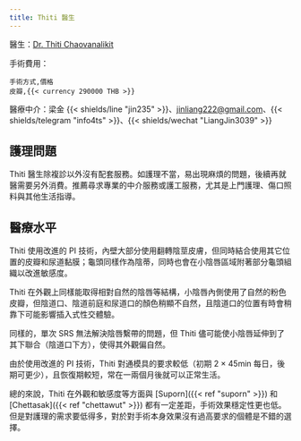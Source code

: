 ```yaml
---
title: Thiti 醫生
---
```


醫生：[Dr. Thiti Chaovanalikit](https://www.bumrungrad.com/doctors/Thiti)

手術費用：

```csv
手術方式,價格
皮瓣,{{< currency 290000 THB >}}
```

醫療中介：梁金 {{< shields/line "jin235" >}}、<jinliang222@gmail.com>、{{< shields/telegram "info4ts" >}}、{{< shields/wechat "LiangJin3039" >}}

## 護理問題

Thiti 醫生除複診以外沒有配套服務。如護理不當，易出現麻煩的問題，後續再就醫需要另外消費。推薦尋求專業的中介服務或護工服務，尤其是上門護理、傷口照料與其他生活指導。

## 醫療水平

Thiti 使用改進的 PI 技術，內壁大部分使用翻轉陰莖皮膚，但同時結合使用其它位置的皮瓣和尿道黏膜；龜頭同樣作為陰蒂，同時也會在小陰唇區域附著部分龜頭組織以改進敏感度。

Thiti 在外觀上同樣能取得相對自然的陰唇等結構，小陰唇內側使用了自然的粉色皮瓣，但陰道口、陰道前庭和尿道口的顏色稍顯不自然，且陰道口的位置有時會稍靠下可能影響插入式性交體驗。

同樣的，單次 SRS 無法解決陰唇繫帶的問題，但 Thiti 儘可能使小陰唇延伸到了其下聯合（陰道口下方），使得其外觀偏自然。

由於使用改進的 PI 技術，Thiti 對通模具的要求較低（初期 2 &times; 45min 每日，後期可更少），且恢復期較短，常在一兩個月後就可以正常生活。

總的來說，Thiti 在外觀和敏感度等方面與 [Suporn]({{< ref "suporn" >}}) 和 [Chettasak]({{< ref "chettawut" >}}) 都有一定差距，手術效果穩定性更也低。但是對護理的需求要低得多，對於對手術本身效果沒有過高要求的個體是不錯的選擇。
